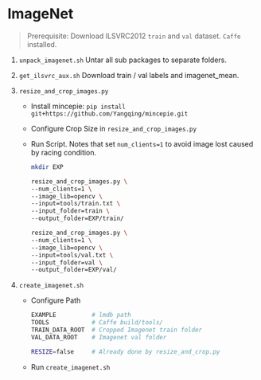 # ImageNet

> Prerequisite: Download ILSVRC2012 `train` and `val` dataset. `Caffe` installed.

1. `unpack_imagenet.sh` Untar all sub packages to separate folders.

2. `get_ilsvrc_aux.sh` Download train / val labels and imagenet_mean.

3. `resize_and_crop_images.py`

    - Install mincepie: `pip install git+https://github.com/Yangqing/mincepie.git`

    - Configure Crop Size in `resize_and_crop_images.py`
    
    - Run Script. Notes that set `num_clients=1` to avoid image lost caused by racing condition.

        ```bash
        mkdir EXP      
  
        resize_and_crop_images.py \
        --num_clients=1 \
        --image_lib=opencv \
        --input=tools/train.txt \
        --input_folder=train \
        --output_folder=EXP/train/
  
        resize_and_crop_images.py \
        --num_clients=1 \
        --image_lib=opencv \
        --input=tools/val.txt \
        --input_folder=val \
        --output_folder=EXP/val/
        ```
        
4. `create_imagenet.sh`

    - Configure Path
    
        ```bash
        EXAMPLE          # lmdb path
        TOOLS            # Caffe build/tools/
        TRAIN_DATA_ROOT  # Cropped Imagenet train folder
        VAL_DATA_ROOT    # Imagenet val folder
        
        RESIZE=false     # Already done by resize_and_crop.py
        ```

    - Run `create_imagenet.sh`    
